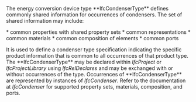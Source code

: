 The energy conversion device type \*\*IfcCondenserType\*\* defines commonly shared information for occurrences of condensers. The set of shared information may include:

\* common properties with shared property sets
\* common representations
\* common materials
\* common composition of elements
\* common ports

It is used to define a condenser type specification indicating the specific product information that is common to all occurrences of that product type. The \*\*IfcCondenserType\*\* may be declared within _IfcProject_ or _IfcProjectLibrary_ using _IfcRelDeclares_ and may be exchanged with or without occurrences of the type. Occurrences of \*\*IfcCondenserType\*\* are represented by instances of _IfcCondenser_. Refer to the documentation at _IfcCondenser_ for supported property sets, materials, composition, and ports.
